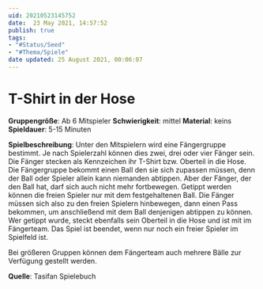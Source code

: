 ```yaml
---
uid: 20210523145752
date:  23 May 2021, 14:57:52
publish: true
tags:
- "#Status/Seed"
- "#Thema/Spiele"
date updated: 25 August 2021, 00:06:07
---
```


# T-Shirt in der Hose

**Gruppengröße**: Ab 6 Mitspieler
**Schwierigkeit**: mittel
**Material**: keins
**Spieldauer**: 5-15 Minuten

**Spielbeschreibung**: Unter den Mitspielern wird eine Fängergruppe bestimmt. Je nach Spielerzahl können dies zwei, drei oder vier Fänger sein. Die Fänger stecken als Kennzeichen ihr T-Shirt bzw. Oberteil in die Hose. Die Fängergruppe bekommt einen Ball den sie sich zupassen müssen, denn der Ball oder Spieler allein kann niemanden abtippen. Aber der Fänger, der den Ball hat, darf sich auch nicht mehr fortbewegen. Getippt werden können die freien Spieler nur mit dem festgehaltenen Ball. Die Fänger müssen sich also zu den freien Spielern hinbewegen, dann einen Pass bekommen, um anschließend mit dem Ball denjenigen abtippen zu können. Wer getippt wurde, steckt ebenfalls sein Oberteil in die Hose und ist mit im Fängerteam. Das Spiel ist beendet, wenn nur noch ein freier Spieler im Spielfeld ist.

Bei größeren Gruppen können dem Fängerteam auch mehrere Bälle zur Verfügung gestellt werden.

**Quelle**:
Tasifan Spielebuch